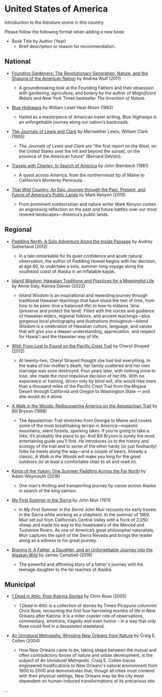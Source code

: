 # United States of America

Introduction to the literature scene in this country.

Please follow the following format when adding a new book:

- Book Title by Author (Year)  
   - Brief description or reason for recommendation.

## National

- [Founding Gardeners: The Revolutionary Generation, Nature, and the Shaping of the American Nation](https://www.goodreads.com/book/show/8770487-founding-gardeners) by Andrea Wulf (2011)  
   - A groundbreaking look at the Founding Fathers and their obsession with gardening, agriculture, and botany by the author of *Magnificent Rebels* and New York Times bestseller *The Invention of Nature*.

- [Blue Highways](https://www.goodreads.com/book/show/63832.Blue_Highways) by William Least Heat-Moon (1982)  
   - Hailed as a masterpiece of American travel writing, *Blue Highways* is an unforgettable journey along our nation's backroads.
   
- [The Journals of Lewis and Clark](https://www.goodreads.com/book/show/236830.The_Journals_of_Lewis_and_Clark) by Meriwether Lewis, William Clark (1905)  
   - *The Journals of Lewis and Clark* are "the first report on the West, on the United States over the hill and beyond the sunset, on the province of the American future" (Bernard DeVoto).

- [Travels with Charley: In Search of America](https://www.goodreads.com/book/show/5306.Travels_with_Charley) by John Steinbeck (1961)  
   - A quest across America, from the northernmost tip of Maine to California’s Monterey Peninsula.

- [That Wild Country: An Epic Journey through the Past, Present, and Future of America's Public Lands](https://www.goodreads.com/book/show/53043941-that-wild-country) by Mark Kenyon (2019)  
   - From prominent outdoorsman and nature writer Mark Kenyon comes an engrossing reflection on the past and future battles over our most revered landscapes—America’s public lands. 

## Regional

- [Paddling North: A Solo Adventure Along the Inside Passage](https://www.goodreads.com/book/show/13434539-paddling-north) by Audrey Sutherland (2012)  
   - In a tale remarkable for its quiet confidence and acute natural observation, the author of *Paddling Hawaii* begins with her decision, at age 60, to undertake a solo, summer-long voyage along the southeast coast of Alaska in an inflatable kayak.

- [Island Wisdom: Hawaiian Traditions and Practices for a Meaningful Life](https://www.goodreads.com/book/show/63135156-island-wisdom) by Annie Daly, Kainoa Daines (2022)  
   - *Island Wisdom* is an inspirational and rewarding journey through traditional Hawaiian teachings that have stood the test of time, from how to be pono (live a balanced life) to how to mālama 'āina (preserve and protect the land). Filled with the voices and guidance of Hawaiian elders, regional folklore, and ancient teachings—plus gorgeous local photography and illustrations throughout—*Island Wisdom* is a celebration of Hawaiian culture, language, and values that will give you a deeper understanding, appreciation, and respect for Hawai'i and the Hawaiian way of life.

- [Wild: From Lost to Found on the Pacific Crest Trail](https://www.goodreads.com/book/show/13367541-wild) by Cheryl Strayed (2012)  
   - At twenty-two, Cheryl Strayed thought she had lost everything. In the wake of her mother’s death, her family scattered and her own marriage was soon destroyed. Four years later, with nothing more to lose, she made the most impulsive decision of her life. With no experience or training, driven only by blind will, she would hike more than a thousand miles of the Pacific Crest Trail from the Mojave Desert through California and Oregon to Washington State — and she would do it alone.

- [A Walk in the Woods: Rediscovering America on the Appalachian Trail](https://www.goodreads.com/book/show/9791.A_Walk_in_the_Woods) by Bill Bryson (1998)  
   - The Appalachian Trail stretches from Georgia to Maine and covers some of the most breathtaking terrain in America—majestic mountains, silent forests, sparking lakes. If you’re going to take a hike, it’s probably the place to go. And Bill Bryson is surely the most entertaining guide you’ll find. He introduces us to the history and ecology of the trail and to some of the other hardy (or just foolhardy) folks he meets along the way—and a couple of bears. Already a classic, *A Walk in the Woods* will make you long for the great outdoors (or at least a comfortable chair to sit and read in).

- [Kings of the Yukon: One Summer Paddling Across the Far North](https://www.goodreads.com/book/show/40068378-kings-of-the-yukon) by Adam Weymouth (2018)  
   - One man's thrilling and transporting journey by canoe across Alaska in search of the king salmon.
   
- [My First Summer in the Sierra](https://www.goodreads.com/book/show/25423144-my-first-summer-in-the-sierra) by John Muir (1911)  
   - In *My First Summer in the Sierra* John Muir recounts his early travels in the Sierra while working as a shepherd. In the summer of 1869, Muir set out from California’s Central Valley with a flock of 2,050 sheep and made his way to the headwaters of the Merced and Tuolumne Rivers. As one of America’s great philosopher naturalists, Muir captures the spirit of the Sierra Nevada and brings the reader along as a witness to his great journey.
   
- [Braving It: A Father, a Daughter, and an Unforgettable Journey into the Alaskan Wild](https://www.goodreads.com/book/show/26109024-braving-it) by James Campbell (2016)  
   - The powerful and affirming story of a father's journey with his teenage daughter to the far reaches of Alaska.

## Municipal

- [1 Dead in Attic: Post-Katrina Stories](https://www.goodreads.com/book/show/147318.1_Dead_in_Attic) by Chris Rose (2005)  
   - *1 Dead in Attic* is a collection of stories by Times-Picayune columnist Chris Rose, recounting the first four harrowing months of life in New Orleans after Katrina. It is a roller coaster ride of observations, commentary, emotions, tragedy and even humor - in a way that only Rose could find in a devastated wasteland.
   
- [An Unnatural Metropolis: Wresting New Orleans from Nature](https://www.goodreads.com/book/show/75246.An_Unnatural_Metropolis) by Craig E. Colten (2004)  
   - How New Orleans came to be, taking shape between the mutual and often contradictory forces of nature and urban development, is the subject of *An Unnatural Metropolis*. Craig E. Colten traces engineered modifications to New Orleans's natural environment from 1800 to 2000 and demonstrates that, though all cities must contend with their physical settings, New Orleans may be the city most dependent on human-induced transformations of its precarious site.

...
